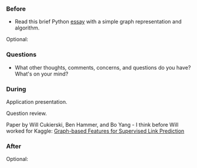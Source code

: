 ### Before

 * Read this brief Python [essay](https://www.python.org/doc/essays/graphs/) with a simple graph representation and algorithm.

Optional:


### Questions

 * What other thoughts, comments, concerns, and questions do you have? What's on your mind?


### During

Application presentation.

Question review.


Paper by Will Cukierski, Ben Hammer, and Bo Yang - I think before Will worked for Kaggle:
[Graph-based Features for Supervised Link Prediction](http://www.kaggle.com/blobs/download/forum-message-attachment-files/183/supervised_link_prediction.pdf)


### After

Optional:
